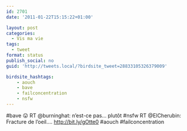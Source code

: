 ```yaml
---
id: 2701
date: '2011-01-22T15:15:22+01:00'

layout: post
categories:
  - Vis ma vie
tags:
  - tweet
format: status
publish_social: no
guid: 'http://tweets.local/?birdsite_tweet=28833105326379009'

birdsite_hashtags:
    - aouch
    - bave
    - failconcentration
    - nsfw
---
```


\#bave 😛 RT @burninghat: n’est-ce pas… plutôt #nsfw RT @ElCherubin: Fracture de l’oeil…. http://bit.ly/gOtte0 #aouch #failconcentration